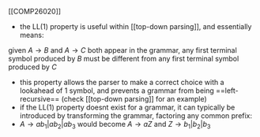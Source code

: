 [[COMP26020]] 

- the LL(1) property is useful within [[top-down parsing]], and essentially means:

given $A\rightarrow B$ and $A\rightarrow C$ both appear in the grammar, any first terminal symbol produced by $B$ must be different from any first terminal symbol produced by $C$

- this property allows the parser to make a correct choice with a lookahead of 1 symbol, and prevents a grammar from being ==left-recursive== (check [[top-down parsing]] for an example)
- if the LL(1) property doesnt exist for a grammar, it can typically be introduced by transforming the grammar, factoring any common prefix:
- $A \rightarrow ab_1 | ab_2 | ab_3$ would become $A \rightarrow aZ$ and $Z \rightarrow b_1|b_2|b_3$